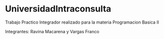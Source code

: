 # UniversidadIntraconsulta
Trabajo Practico Integrador realizado para la materia Programacion Basica II 

Integrantes:
Ravina Macarena y Vargas Franco

